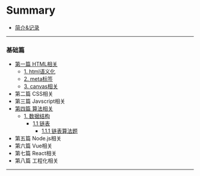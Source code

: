 # Summary

* [简介&记录](README.md)

---

### 基础篇

* [第一篇 HTML相关](./source/base/html/readme.md)
  * [1. html语义化](./source/base/html/section1.md)
  * [2. meta标签](./source/base/html/section2.md)
  * [3. canvas相关](./source/base/html/section3.md)
* 第二篇 CSS相关
* 第三篇 Javscript相关
* [第四篇 算法相关](./source/algorithm/readme.md)
  * [1. 数据结构](./source/algorithm/datastructure/readme.md)
    * [1.1 链表](./source/algorithm/datastructure/linked-list.md)
      * [1.1.1 链表算法题](./source/algorithm/datastructure/linked-list-leetcode.md)
* 第五篇 Node.js相关
* 第六篇 Vue相关
* 第七篇 React相关
* 第八篇 工程化相关

---


